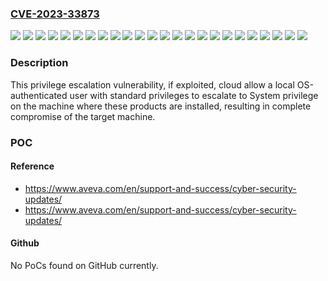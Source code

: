 ### [CVE-2023-33873](https://cve.mitre.org/cgi-bin/cvename.cgi?name=CVE-2023-33873)
![](https://img.shields.io/static/v1?label=Product&message=Application%20Server&color=blue)
![](https://img.shields.io/static/v1?label=Product&message=Batch%20Management&color=blue)
![](https://img.shields.io/static/v1?label=Product&message=Communication%20Drivers%20Pack&color=blue)
![](https://img.shields.io/static/v1?label=Product&message=Edge%20(formerly%20known%20as%20Indusoft%20Web%20Studio)&color=blue)
![](https://img.shields.io/static/v1?label=Product&message=Enterprise%20Licensing%20(formerly%20known%20as%20License%20Manager)&color=blue)
![](https://img.shields.io/static/v1?label=Product&message=Historian&color=blue)
![](https://img.shields.io/static/v1?label=Product&message=InTouch&color=blue)
![](https://img.shields.io/static/v1?label=Product&message=Manufacturing%20Execution%20System%20(formerly%20known%20as%20Wonderware%20MES)&color=blue)
![](https://img.shields.io/static/v1?label=Product&message=Mobile%20Operator%20(formerly%20known%20as%20IntelaTrac%20Mobile%20Operator%20Rounds)&color=blue)
![](https://img.shields.io/static/v1?label=Product&message=Plant%20SCADA%20(formerly%20known%20as%20Citect)&color=blue)
![](https://img.shields.io/static/v1?label=Product&message=Recipe%20Management&color=blue)
![](https://img.shields.io/static/v1?label=Product&message=SystemPlatform&color=blue)
![](https://img.shields.io/static/v1?label=Product&message=Telemetry%20Server&color=blue)
![](https://img.shields.io/static/v1?label=Product&message=Worktasks%20(formerly%20known%20as%20Workflow%20Management)&color=blue)
![](https://img.shields.io/static/v1?label=Version&message=0%3C%3D%202020%20P01%20&color=brighgreen)
![](https://img.shields.io/static/v1?label=Version&message=0%3C%3D%202020%20R1%20&color=brighgreen)
![](https://img.shields.io/static/v1?label=Version&message=0%3C%3D%202020%20R2%20SP1%20&color=brighgreen)
![](https://img.shields.io/static/v1?label=Version&message=0%3C%3D%202020%20R2%20SP1%20P01%20&color=brighgreen)
![](https://img.shields.io/static/v1?label=Version&message=0%3C%3D%202020%20R2%20Update%201%20Patch%202%20%20&color=brighgreen)
![](https://img.shields.io/static/v1?label=Version&message=0%3C%3D%202020%20R2%20Update%2015%20&color=brighgreen)
![](https://img.shields.io/static/v1?label=Version&message=0%3C%3D%202020%20SP1%20%20&color=brighgreen)
![](https://img.shields.io/static/v1?label=Version&message=0%3C%3D%202020%20U2%20&color=brighgreen)
![](https://img.shields.io/static/v1?label=Version&message=0%3C%3D%203.7.002%20&color=brighgreen)
![](https://img.shields.io/static/v1?label=Vulnerability&message=CWE-250%20Execution%20with%20Unnecessary%20Privileges%20&color=brighgreen)

### Description

This privilege escalation vulnerability, if exploited, cloud allow a local OS-authenticated user with standard privileges to escalate to System privilege on the machine where these products are installed, resulting in complete compromise of the target machine.

### POC

#### Reference
- https://www.aveva.com/en/support-and-success/cyber-security-updates/
- https://www.aveva.com/en/support-and-success/cyber-security-updates/

#### Github
No PoCs found on GitHub currently.

